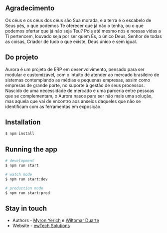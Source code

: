 ## Agradecimento

Os céus e os céus dos céus são Sua morada, e a terra é o escabelo de Seus pés, o que podemos Te oferecer que já não o tenha, ou o que podemos ofertar que já não seja Teu?
Pois até mesmo nós e nossas vidas a Ti pertencem, louvado seja por ser quem És, o único Deus, Senhor de todas as coisas, Criador de tudo o que existe, Deus único e sem igual.



## Do projeto
Aurora é um projeto de ERP em desenvolvimento, pensado para ser modular e customizável, com o intuito de atender ao mercado brasileiro de sistemas contemplando as médias e pequenas empresas, assim como empresas de grande porte, no suporte à gestão de seus processos. Nascido de uma necessidade de mercado e uma parceria entre pessoas que se complementam, o Aurora nasce para ser não mais uma solução, mas aquela que vai de encontro aos anseios daqueles que não se identificam com as ferramentas em exposição.


## Installation

```bash
$ npm install
```

## Running the app

```bash
# development
$ npm run start

# watch mode
$ npm run start:dev

# production mode
$ npm run start:prod
```

## Stay in touch

- Authors - [Myron Yerich](yerichsalles@gmail.com) e [Wiltomar Duarte](wiltomar@ewtech.io)
- Website - [ewTech Solutions](http://www.ewtech.io/)